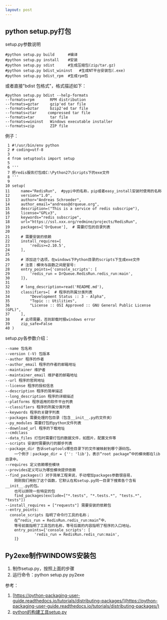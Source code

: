 ```yaml
---
layout: post
---
```


## python setup.py打包

setup.py参数说明

  
	#python setup.py build 		#编译
	#python setup.py install 	#安装
	#python setup.py sdist   	#生成压缩包(zip/tar.gz)
	#python setup.py bdist_wininst   #生成NT平台安装包(.exe)
	#python setup.py bdist_rpm 	#生成rpm包
 
或者直接"bdist 包格式"，格式描述如下：
 
	#python setup.py bdist --help-formats 
   	--formats=rpm       RPM distribution
   	--formats=gztar     gzip'ed tar file
   	--formats=bztar     bzip2'ed tar file
   	--formats=ztar     compressed tar file
   	--formats=tar       tar file
   	--formats=wininst   Windows executable installer
   	--formats=zip       ZIP file

例子：
  
	 1 #!/usr/bin/env python
	 2 # coding=utf-8
	 3 
	 4 from setuptools import setup
	 5 
	 6 '''
	 7 把redis服务打包成C:\Python27\Scripts下的exe文件
	 8 '''
	 9 
	10 setup(
	11     name="RedisRun",  #pypi中的名称，pip或者easy_install安装时使用的名称
	12     version="1.0",
	13     author="Andreas Schroeder",
	14     author_email="andreas@drqueue.org",
	15     description=("This is a service of redis subscripe"),
	16     license="GPLv3",
	17     keywords="redis subscripe",
	18     url="https://ssl.xxx.org/redmine/projects/RedisRun",
	19     packages=['DrQueue'],  # 需要打包的目录列表
	20 
	21     # 需要安装的依赖
	22     install_requires=[
	23         'redis>=2.10.5',
	24     ],
	25 
	26     # 添加这个选项，在windows下Python目录的scripts下生成exe文件
	27     # 注意：模块与函数之间是冒号:
	28     entry_points={'console_scripts': [
	29         'redis_run = DrQueue.RedisRun.redis_run:main',
	30     ]},
	31 
	32     # long_description=read('README.md'),
	33     classifiers=[  # 程序的所属分类列表
	34         "Development Status :: 3 - Alpha",
	35         "Topic :: Utilities",
	36         "License :: OSI Approved :: GNU General Public License (GPL)",
	37     ],
	38     # 此项需要，否则卸载时报windows error
	39     zip_safe=False
	40 )

 setup.py各参数介绍：
 
	--name 包名称
	--version (-V) 包版本
	--author 程序的作者
	--author_email 程序的作者的邮箱地址
	--maintainer 维护者
	--maintainer_email 维护者的邮箱地址
	--url 程序的官网地址
	--license 程序的授权信息
	--description 程序的简单描述
	--long_description 程序的详细描述
	--platforms 程序适用的软件平台列表
	--classifiers 程序的所属分类列表
	--keywords 程序的关键字列表
	--packages 需要处理的包目录（包含__init__.py的文件夹） 
	--py_modules 需要打包的python文件列表
	--download_url 程序的下载地址
	--cmdclass 
	--data_files 打包时需要打包的数据文件，如图片，配置文件等
	--scripts 安装时需要执行的脚步列表
	--package_dir 告诉setuptools哪些目录下的文件被映射到哪个源码包。
		一个例子：package_dir = {'': 'lib'}，表示“root package”中的模块都在lib 目录中。
	--requires 定义依赖哪些模块 
	--provides定义可以为哪些模块提供依赖 
	--find_packages() 对于简单工程来说，手动增加packages参数很容易，
		刚刚我们用到了这个函数，它默认在和setup.py同一目录下搜索各个含有 __init__.py的包。
		也可以排除一些特定的包
		find_packages(exclude=["*.tests", "*.tests.*", "tests.*", "tests"])	
	--install_requires = ["requests"] 需要安装的依赖包
	--entry_points:
	  console_scripts 指明了命令行工具的名称；
		在“redis_run = RedisRun.redis_run:main”中，
		等号前面指明了工具包的名称，等号后面的内容指明了程序的入口地址。
		entry_points={'console_scripts': [
		         'redis_run = RedisRun.redis_run:main',
		]}

## Py2exe制作WINDOWS安装包

1. 制作setup.py，按照上面的步骤
2. 运行命令：python setup.py py2exe


参考：

1. [https://python-packaging-user-guide.readthedocs.io/tutorials/distributing-packages/](https://python-packaging-user-guide.readthedocs.io/tutorials/distributing-packages/)
2. [python的构建工具setup.py](https://www.cnblogs.com/maociping/p/6633948.html)

